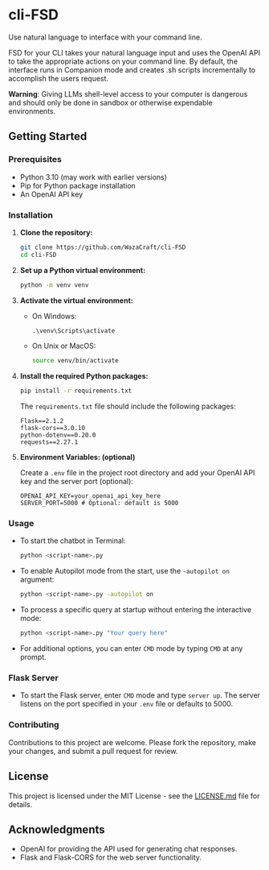 # cli-FSD
Use natural language to interface with your command line. 

FSD for your CLI takes your natural language input and uses the OpenAI API to take the appropriate actions on your command line. By default, the interface runs in Companion mode and creates .sh scripts incrementally to accomplish the users request.  

**Warning**: Giving LLMs shell-level access to your computer is dangerous and should only be done in sandbox or otherwise expendable environments. 

## Getting Started

### Prerequisites

- Python 3.10 (may work with earlier versions)
- Pip for Python package installation
- An OpenAI API key

### Installation

1. **Clone the repository:**

    ```bash
    git clone https://github.com/WazaCraft/cli-FSD
    cd cli-FSD
    ```

2. **Set up a Python virtual environment:**

    ```bash
    python -m venv venv
    ```

3. **Activate the virtual environment:**

    - On Windows:

        ```cmd
        .\venv\Scripts\activate
        ```

    - On Unix or MacOS:

        ```bash
        source venv/bin/activate
        ```

4. **Install the required Python packages:**

    ```bash
    pip install -r requirements.txt
    ```

    The `requirements.txt` file should include the following packages:

    ```
    Flask==2.1.2
    flask-cors==3.0.10
    python-dotenv==0.20.0
    requests==2.27.1
    ```

5. **Environment Variables: (optional)**

    Create a `.env` file in the project root directory and add your OpenAI API key and the server port (optional):

    ```
    OPENAI_API_KEY=your_openai_api_key_here
    SERVER_PORT=5000 # Optional: default is 5000
    ```

### Usage

- To start the chatbot in Terminal:

    ```bash
    python <script-name>.py
    ```

- To enable Autopilot mode from the start, use the `-autopilot on` argument:

    ```bash
    python <script-name>.py -autopilot on
    ```

- To process a specific query at startup without entering the interactive mode:

    ```bash
    python <script-name>.py "Your query here"
    ```

- For additional options, you can enter `CMD` mode by typing `CMD` at any prompt.

### Flask Server

- To start the Flask server, enter `CMD` mode and type `server up`. The server listens on the port specified in your `.env` file or defaults to 5000.

### Contributing

Contributions to this project are welcome. Please fork the repository, make your changes, and submit a pull request for review.

## License

This project is licensed under the MIT License - see the [LICENSE.md](LICENSE.md) file for details.

## Acknowledgments

- OpenAI for providing the API used for generating chat responses.
- Flask and Flask-CORS for the web server functionality.
